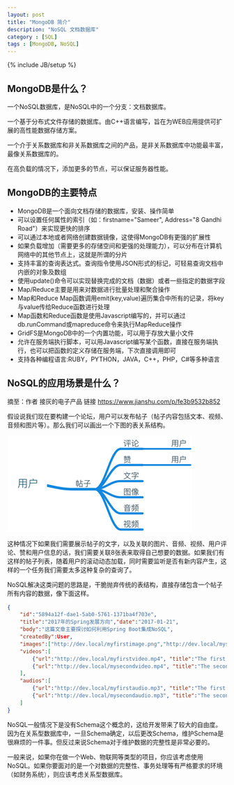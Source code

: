 ```yaml
---
layout: post
title: "MongoDB 简介"
description: "NoSQL 文档数据库"
category : [SQL]
tags : [MongoDB, NoSQL]
---
```

{% include JB/setup %}

## MongoDB是什么？

一个NoSQL数据库，是NoSQL中的一个分支：文档数据库。

一个基于分布式文件存储的数据库。由C++语言编写，旨在为WEB应用提供可扩展的高性能数据存储方案。

一个介于关系数据库和非关系数据库之间的产品，是非关系数据库中功能最丰富，最像关系数据库的。

在高负载的情况下，添加更多的节点，可以保证服务器性能。

## MongoDB的主要特点

- MongoDB是一个面向文档存储的数据库，安装、操作简单
- 可以设置任何属性的索引（如：firstname="Sameer", Address="8 Gandhi Road"）来实现更快的排序
- 可以通过本地或者网络创建数据镜像，这使得MongoDB有更强的扩展性
- 如果负载增加（需要更多的存储空间和更强的处理能力），可以分布在计算机网络中的其他节点上，这就是所谓的分片
- 支持丰富的查询表达式。查询指令使用JSON形式的标记，可轻易查询文档中内嵌的对象及数组
- 使用update()命令可以实现替换完成的文档（数据）或者一些指定的数据字段
- Map/Reduce主要是用来对数据进行批量处理和聚合操作
- Map和Reduce Map函数调用emit(key,value)遍历集合中所有的记录，将key与value传给Reduce函数进行处理
- Map函数和Reduce函数是使用Javascript编写的，并可以通过db.runCommand或mapreduce命令来执行MapReduce操作
- GridFS是MongoDB中的一个内置功能，可以用于存放大量小文件
- 允许在服务端执行脚本，可以用Javascript编写某个函数，直接在服务端执行，也可以把函数的定义存储在服务端，下次直接调用即可
- 支持各种编程语言:RUBY，PYTHON，JAVA，C++，PHP，C#等多种语言

## NoSQL的应用场景是什么？

摘至：作者 接灰的电子产品 链接 https://www.jianshu.com/p/fe3b9532b852

假设说我们现在要构建一个论坛，用户可以发布帖子（帖子内容包括文本、视频、音频和图片等）。那么我们可以画出一个下图的表关系结构。

![论坛ER简略图](https://github.com/stefanchoo/mongodb_study/blob/master/post.png)

这种情况下如果我们需要展示帖子的文字，以及关联的图片、音频、视频、用户评论、赞和用户信息的话，我们需要关联8张表来取得自己想要的数据。如果我们有这样的帖子列表，随着用户的滚动动态加载，同时需要监听是否有新内容产生，这样的一个任务我们需要太多这种复杂的查询了。

NoSQL解决这类问题的思路是，干脆抛弃传统的表结构，直接存储包含一个帖子所有内容的数据，像下面这样。

```json
{
	"id":"5894a12f-dae1-5ab0-5761-1371ba4f703e",
	"title":"2017年的Spring发展方向","date":"2017-01-21",
	"body":"这篇文章主要探讨如何利用Spring Boot集成NoSQL",
	"createdBy":User,
	"images":["http://dev.local/myfirstimage.png","http://dev.local/mysecondimage.png"],
	"videos":[
 		{"url":"http://dev.local/myfirstvideo.mp4", "title":"The first video"},
		{"url":"http://dev.local/mysecondvideo.mp4", "title":"The second video"} 
	],
	"audios":[ 
		{"url":"http://dev.local/myfirstaudio.mp3", "title":"The first audio"}, 
		{"url":"http://dev.local/mysecondaudio.mp3", "title":"The second audio"} 
	]
}
```

NoSQL一般情况下是没有Schema这个概念的，这给开发带来了较大的自由度。因为在关系型数据库中，一旦Schema确定，以后更改Schema，维护Schema是很麻烦的一件事。但反过来说Schema对于维护数据的完整性是非常必要的。

一般来说，如果你在做一个Web、物联网等类型的项目，你应该考虑使用NoSQL。如果你要面对的是一个对数据的完整性、事务处理等有严格要求的环境（如财务系统），则应该考虑关系型数据库。